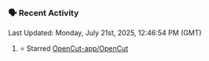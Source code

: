 ### 🗣 Recent Activity

<!--RECENT_ACTIVITY:last_update-->
Last Updated: Monday, July 21st, 2025, 12:46:54 PM (GMT)
<!--RECENT_ACTIVITY:last_update_end-->
<!--RECENT_ACTIVITY:start-->
1. ⭐ Starred [OpenCut-app/OpenCut](https://github.com/OpenCut-app/OpenCut)<br>
<!--RECENT_ACTIVITY:end-->
